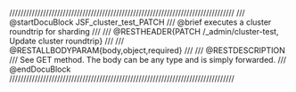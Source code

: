////////////////////////////////////////////////////////////////////////////////
/// @startDocuBlock JSF_cluster_test_PATCH
/// @brief executes a cluster roundtrip for sharding
///
/// @RESTHEADER{PATCH /_admin/cluster-test, Update cluster roundtrip}
///
/// @RESTALLBODYPARAM{body,object,required}
///
/// @RESTDESCRIPTION
/// See GET method. The body can be any type and is simply forwarded.
/// @endDocuBlock
////////////////////////////////////////////////////////////////////////////////